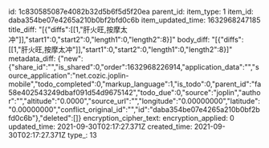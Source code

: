 id: 1c830585087e4082b32d5b6f5d5f20ea
parent_id: 
item_type: 1
item_id: daba354be07e4265a210b0bf2bfd0c6b
item_updated_time: 1632968247185
title_diff: "[{\"diffs\":[[1,\"肝火旺,按摩太冲\"]],\"start1\":0,\"start2\":0,\"length1\":0,\"length2\":8}]"
body_diff: "[{\"diffs\":[[1,\"肝火旺,按摩太冲\"]],\"start1\":0,\"start2\":0,\"length1\":0,\"length2\":8}]"
metadata_diff: {"new":{"share_id":"","is_shared":0,"order":1632968226914,"application_data":"","source_application":"net.cozic.joplin-mobile","todo_completed":0,"markup_language":1,"is_todo":0,"parent_id":"fa58e402543249dbaf091d54d9675142","todo_due":0,"source":"joplin","author":"","altitude":"0.0000","source_url":"","longitude":"0.00000000","latitude":"0.00000000","conflict_original_id":"","id":"daba354be07e4265a210b0bf2bfd0c6b"},"deleted":[]}
encryption_cipher_text: 
encryption_applied: 0
updated_time: 2021-09-30T02:17:27.371Z
created_time: 2021-09-30T02:17:27.371Z
type_: 13